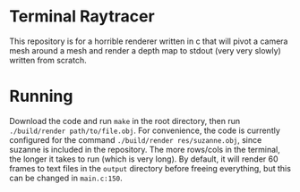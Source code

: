 # Terminal Raytracer
This repository is for a horrible renderer written in c that will pivot a camera
mesh around a mesh and render a depth map to stdout (very very slowly) written
from scratch.
# Running
Download the code and run `make` in the root directory, then run
`./build/render path/to/file.obj`. For convenience, the code is currently
configured for the command `./build/render res/suzanne.obj`, since suzanne is
included in the repository. The more rows/cols in the terminal, the longer it
takes to run (which is very long). By default, it will render 60 frames to text
files in the `output` directory before freeing everything, but this can be changed
in `main.c:150`.